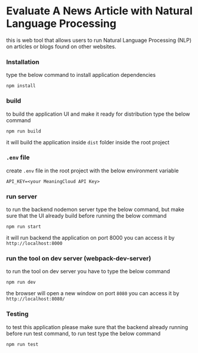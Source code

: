 # Evaluate A News Article with Natural Language Processing

this is web tool that allows users to run Natural Language Processing (NLP) on articles or blogs found on other
websites.

### Installation

type the below command to install application dependencies

```shell
npm install
```

### build

to build the application UI and make it ready for distribution type the below command

```shell
npm run build 
```

it will build the application inside `dist` folder inside the root project

### `.env` file

create `.env` file in the root project with the below environment variable

```shell
API_KEY=<your MeaningCloud API Key>
```

### run server

to run the backend nodemon server type the below command, but make sure that the UI already build before running the
below command

```shell
npm run start
```

it will run backend the application on port 8000 you can access it by `http://localhost:8000`

### run the tool on dev server (webpack-dev-server)

to run the tool on dev server you have to type the below command

```shell
npm run dev
```

the browser will open a new window on port `8080` you can access it by `http://localhost:8080/`

### Testing

to test this application please make sure that the backend already running before run test command, to run test type the
below command

```shell
npm run test 
```
